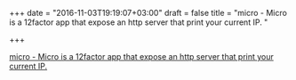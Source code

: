 +++
date = "2016-11-03T19:19:07+03:00"
draft = false
title = "micro - Micro is a 12factor app that expose an http server that print your current IP. "

+++

<p><a href="https://t.co/cb3f7B4eZi">micro - Micro is a 12factor app that expose an http server that print your current IP. </a></p>
